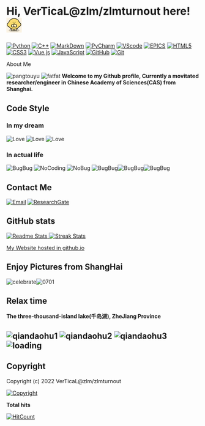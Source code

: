 <!--
**Github/zlmturnout~ This is my personal Github repository** its <README.md> (this file) appears on my GitHub profile.
-->
<!-- Title-->
# Hi, VerTicaL@zlm/zlmturnout here! <img src="/img/handrubber.gif" width="40" type="image/gif"/>
<!-- Coding Badges-->
[![Python](https://img.shields.io/badge/-Python%20-%233776AB?style=flat&logo=Python&logoColor=white)](https://www.python.org)
[![C++](https://img.shields.io/badge/-C%2FC%2B%2B%20-brightgreen?style=flat&logo=Claris)](https://www.stroustrup.com/)
[![MarkDown](https://img.shields.io/badge/-Markdown-ff69b4?style=flat&logo=Markdown)](https://markdown.com.cn/basic-syntax/)
[![PyCharm](https://img.shields.io/badge/-Pycharm-%2319A974?style=flat&logo=Pycharm)](https://www.jetbrains.com/pycharm/)
[![VScode](https://img.shields.io/badge/-VScode-%23007ACC?style=flat&logo=Visual%20Studio%20Code)](https://code.visualstudio.com/)
[![EPICS](https://img.shields.io/badge/-EPICS-informational?style=flat&logo=Co-op)](https://epics-controls.org/)
[![HTML5](https://img.shields.io/badge/-HTML5-e34c26?logo=html5&logoColor=white&style=flat)](https://www.w3.org)
[![CSS3](https://img.shields.io/badge/-CSS3-2965f1?logo=css3&logoColor=white&style=flat)](https://www.w3.org)
[![Vue.js](https://img.shields.io/badge/-Vue.js-4fc08d?logo=vuedotjs&logoColor=white&style=flat)](https://vuejs.org)
[![JavaScript](https://img.shields.io/badge/-JavaScript-F7DF1E?logo=javascript&logoColor=white&style=flat)](https://javascript.com)
[![GitHub](https://img.shields.io/badge/-Github-3481FE?style=flat&logo=GitHub)](https://github.com)
[![Git](https://img.shields.io/badge/-Git-f34f29?logo=git&logoColor=white&style=flat)](https://git-scm.com)

<a> About Me </a> 
<!---![pangtouyu](/img/pangtouyu.png) ![fatfat](img/fatfat.jpg)
<font color=AliceBlue>--->
![pangtouyu](http://1drv.stdfirm.com/u/s!Al3KXNVOfm79gdMFubUf-WKdE3hgzw?e=EcHfLP)   ![fatfat](http://1drv.stdfirm.com/u/s!Al3KXNVOfm79gdMTsTnBHt0TYnL3pA?e=nUN6na)
 **Welcome to my Github profile, Currently a movitated researcher/engineer in Chinese Academy of Sciences(CAS) from Shanghai.** </font>

## Code Style

### In my dream  

<!--**Commit with Love && Learn with Passion && Code with Paitence**-->

![Love](https://img.shields.io/badge/-Commit%20with%20Love-EF1970?style=for-the-badge&logo=Undertale) ![Love](https://img.shields.io/badge/-Learn%20with%20Passion-35aeeb?style=for-the-badge&logo=React&logoColor=white) ![Love](https://img.shields.io/badge/-Code%20with%20Paitence-ec5317?style=for-the-badge&logo=Odysee)

### In actual life

<!---![BugBug](/img/BugBugBug.jpg)![NoCoding](/img/Nocoding.jpg) ![NoBug](/img/NoBug.jpg)--->

![BugBug](http://1drv.stdfirm.com/u/s!Al3KXNVOfm79gdMUgcrIH2H-wQ8mxA?e=nvPxwe) ![NoCoding](http://1drv.stdfirm.com/u/s!Al3KXNVOfm79gdMD4gjtKPH3IPa5wA?e=K8Rqpe) ![NoBug](http://1drv.stdfirm.com/u/s!Al3KXNVOfm79gdMCHdLi0iucuDQbhw?e=lxczPl)
![BugBug](https://img.shields.io/badge/-BugBug-important?style=for-the-badge&logo=SmugMug)![BugBug](https://img.shields.io/badge/-No%20Coding-2becd5?style=for-the-badge&logo=Codemagic)![BugBug](https://img.shields.io/badge/-No%20Bug-e65441?style=for-the-badge&logo=Alacritty&logoColor=white)

## Contact Me

[![Email](https://img.shields.io/badge/-Email-EA4335?logo=Gmail&logoColor=white&style=for-the-badge)](mailto:zlmturnout@gmail.com) [![ResearchGate](https://img.shields.io/badge/-ResearchGate-00CCBB?logo=ResearchGate&logoColor=white&style=for-the-badge)](https://www.researchgate.net/profile/Limin-Zhou-4)

## GitHub stats

[
  ![Readme Stats](https://github-readme-stats.vercel.app/api?username=zlmturnout&theme=dracula&show_icons=true)
  ![Streak Stats](https://github-readme-streak-stats.herokuapp.com/?user=zlmturnout&theme=react&border=e752f2&hide_border=false)
](https://github.com/zlmturnout)

[My Website hosted in github.io](https://zlmturnout.github.io/)

## Enjoy Pictures from ShangHai

<!---![celebrate](/img/IMG_20210701_203624.jpg)
![0701](/img/IMG_20210630_210319.jpg)--->
![celebrate](http://1drv.stdfirm.com/u/s!Al3KXNVOfm79gdMQIitQwArmyRbJFQ?e=dE9tle)![0701](http://1drv.stdfirm.com/u/s!Al3KXNVOfm79gdMY29OrM8FGlehfVg?e=xcV0xN)
## Relax time

**The three-thousand-island lake(千岛湖), ZheJiang Province**
<!---![qiandaohu1](/img/IMG_20211004_085751.jpg)
![qiandaohu2](/img/IMG_20211003_143723.jpg)
![qiandaohu3](/img/IMG_20211003_173817.jpg)--->

![qiandaohu1](http://1drv.stdfirm.com/u/s!Al3KXNVOfm79gdMJQTSd6g_KyE5esg?e=Vv7CGd)
![qiandaohu2](http://1drv.stdfirm.com/u/s!Al3KXNVOfm79gdMZQZdspGHXq0kMRQ?e=KOqu9v)
![qiandaohu3](http://1drv.stdfirm.com/u/s!Al3KXNVOfm79gdMHvfis-9cvJdeEeg?e=xsw37f)
![loading](/img/loading.gif)
---
## Copyright

Copyright (c) 2022 VerTicaL@zlm/zlmturnout  

[![Copyright](https://img.shields.io/badge/Copyright-BY--NC--SA%204.0-FBB040?style=flat&logo=Claris)](http://creativecommons.org/licenses/by-nc-sa/4.0/)

<!-- Visitors count-->
**Total hits**  

[![HitCount](https://hits.dwyl.com/zlmturnout/zlmturnout.svg?style=flat-square&show=unique)](http://hits.dwyl.com/zlmturnout/zlmturnout)
